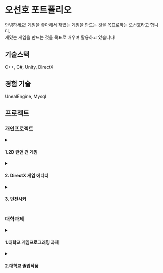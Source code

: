 <h1>오선호 포트폴리오</h2>
<line>
안녕하세요! 게임을 좋아해서 재밌는 게임을 만드는 것을 목표로하는 오선호라고 합니다.</br>
재밌는 게임을 만드는 것을 목표로 배우며 활용하고 있습니다!
<line>
<h2>기술스택</h2>
C++, C#, Unity, DirectX
<Line>
<h2>경험 기술</h2>
UnealEngine, Mysql
<Line>
  
<h2>프로젝트</h3>
<line>
<h3>개인프로젝트</h3>
<details>
   <summary><h4>1.2D 런앤 건 게임</h4></summary>
  <blockquote>
    <A href = "https://youtu.be/7J49MRr7gqA"><img src="./Resources/런앤 건 게임.png"></A>
    이미지 클릭 시 플레이영상으로 이어집니다.
    <blockquote>
    진행 기간 :2023년 1월 16일 ~ 2023년 4월 25일
    </blockquote>
  </blockquote>
</details>
  
<details>
  <summary><h4>2. DirectX 게임 에디터</h4></summary>
  <blockquote>
  <A href = "https://youtu.be/ufuEl-1fTyI"><img src="./Resources/DirectX썸네일.png"></A>
        이미지 클릭 시 플레이영상으로 이어집니다.
    <blockquote>
  진행 기간 :2024년 7월 15일 ~ 2024년 8월 18일
    </blockquote>
  </blockquote>
</details>

<details>
<summary><h4>3. 던전시커</h4></summary>
<blockquote>
진행 기간 :2024년 8월 21일 ~ 
</blockquote>
</details>

<h3>대학과제</h3>
<details>
<summary><h4>1.대학교 게임프로그래밍 과제</h4></summary>
<blockquote>
<A href = "https://youtu.be/eS7HZhbB1gA"><img src="./Resources/대학과제썸네일.png"></A>
이미지 클릭 시 플레이영상으로 이어집니다.
  <blockquote>
  진행 기간 :2023년 5월 3일 ~ 2023년 6월 13일
    </blockquote>
</blockquote>
</details>

<details>
<summary><h4>2.대학교 졸업작품</h4></summary>
<blockquote>
<A href = "https://youtu.be/51uf22HsUq4"><img src="./Resources/대학졸업작품썸네일.png"></A>
이미지 클릭 시 플레이영상으로 이어집니다.
   <blockquote>
    진행 기간 :2023년 8월 26일 ~ 2023년 10월 31일
    </blockquote>
</blockquote>
</details>
